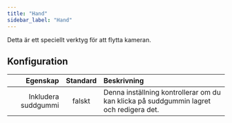 ```yaml
---
title: "Hand"
sidebar_label: "Hand"
---
```



Detta är ett speciellt verktyg för att flytta kameran.

## Konfiguration

|            Egenskap | Standard | Beskrivning                                                                            |
| -------------------:|:--------:|:-------------------------------------------------------------------------------------- |
| Inkludera suddgummi |  falskt  | Denna inställning kontrollerar om du kan klicka på suddgummin lagret och redigera det. |
